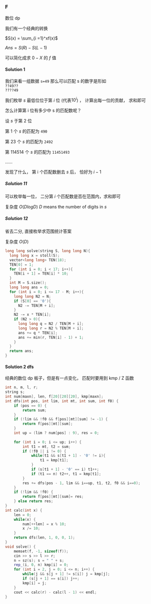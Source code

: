 ### F

数位 dp

我们有一个经典的转换

$S(x) = \sum_{i =1}^xf(x)$

$Ans = S(R) - S(L-1)$

可以简化成求 $0-X$ 的 $f$ 值



#### Solution 1

我们来看一组数据 `s=49` 那么可以匹配 s 的数字是形如
\
`??49??` \
`????49`

我们枚举 $s$ 最低位位于第 $i$ 位 (代表$10^i$) ， 计算出每一位的贡献， 求和即可

怎么计算第 i 位有多少中 s 的匹配数呢？

设 $s$ 于第 2 位 

第 1 个 $s$ 的匹配为  `490`

第 23 个 $s$ 的匹配为 `2492`

第 114514 个 $s$ 的匹配为 `11451493`

......

发现了什么， 第 i 个匹配数删去 $s$ 后， 恰好为 $i - 1$

##### Solution 11

可以枚举每一位， 二分第 $i$ 个匹配数是否在范围内，求和即可

复杂度 $O(DlogD)$  $D$ means the number of digits in $s$ 

##### Solution 12

省去二分, 直接枚举求范围统计答案

复杂度 $O(D)$

```cpp
long long solve(string S, long long N){
  long long x = stoll(S);
  vector<long long> TEN(18);
  TEN[0] = 1;
  for (int i = 0; i < 17; i++){
    TEN[i + 1] = TEN[i] * 10;
  }
  int M = S.size();
  long long ans = 0;
  for (int i = 0; i <= 17 - M; i++){
    long long N2 = N;
    if (S[0] == '0'){
      N2 -= TEN[M + i];
    }
    N2 -= x * TEN[i];
    if (N2 > 0){
      long long q = N2 / TEN[M + i];
      long long r = N2 % TEN[M + i];
      ans += q * TEN[i];
      ans += min(r, TEN[i] - 1) + 1;
    }
  }
  return ans;
}
```



#### Solution 2 dfs

经典的数位 dp 板子，但是有一点变化， 匹配时要用到 kmp / Z 函数

```cpp
int n, m, l, r;
string s;
int num[maxn], len, f[20][20][20], kmp[maxn];
int dfs(int pos, int lim, int mt, int sum, int f0) {
	if (pos == 0) {
		return sum;
	}
	if (!lim && !f0 && f[pos][mt][sum] != -1) {
		return f[pos][mt][sum];
	}
	int up = (lim ? num[pos] : 9), res = 0;
	
	for (int i = 0; i <= up; i++) {
		int t1 = mt, t2 = sum;
		if (!f0 || i != 0) {
			while(t1 && s[t1 + 1] - '0' != i){
				t1 = kmp[t1];
			}
			if (s[t1 + 1] - '0' == i) t1++;
			if (t1 == n) t2++, t1 = kmp[t1];
		}
		res += dfs(pos - 1, lim && i==up, t1, t2, f0 && i==0);
	}
	if (!lim && !f0) {
		return f[pos][mt][sum]= res;
	} else return res;
}
int calc(int x) {
	len = 0;
	while(x) {
		num[++len] = x % 10;
		x /= 10; 
	}
	return dfs(len, 1, 0, 0, 1);
}
void solve() {
	memset(f, -1, sizeof(f));
	cin >> s >> l >> r;
	n = sz(s); s = " " + s;
	rep_(i, 0, n) kmp[i] = 0;
	for (int i = 2, j = 0; i <= n; i++) {
		while(j && s[j + 1] != s[i]) j = kmp[j];
		if (s[j + 1] == s[i]) j++;
		kmp[i] = j; 
	}
	cout << calc(r) - calc(l - 1) << endl;
}
```
